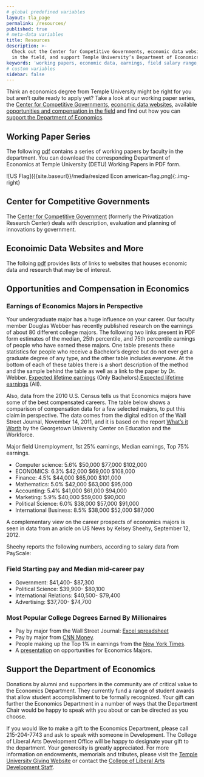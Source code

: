 ```yaml
---
# global predefined variables
layout: tla_page
permalink: /resources/
published: true
# meta-data variables
title: Resources
description: >-
  Check out the Center for Competitive Governments, economic data websites, available opportunities and compensation 
  in the field, and support Temple University’s Department of Economics in the College of Liberal Arts.
keywords: 'working papers, economic data, earnings, field salary range, support'
# custom variables
sidebar: false
---
```

Think an economics degree from Temple University might be right for you but aren’t quite ready to apply yet? Take a look at our working paper series, the [Center for Competitive Governments](#center-for-competitive-governments), [economic data websites](#econoimic-data-websites-and-more), available [opportunities and compensation in the field](#field-tarting-pay-and-median-mid-career-pay) and find out how you can [support the Department of Economics](#support-the-department-of-economics).

## Working Paper Series
The following [pdf](https://liberalarts.temple.edu/sites/liberalarts/files/2016%20Working%20Paper%20Series_0.pdf) contains a series of working papers by faculty in the department. You can download the corresponding Department of Economics at Temple University (DETU) Working Papers in PDF form.

![US Flag]({{site.baseurl}}/media/resized Econ american-flag.png){:.img-right}
## Center for Competitive Governments
The [Center for Competitive Government](http://www.fox.temple.edu/cms_research/institutes-and-centers/center-for-competitive-government-2/) (formerly the Privatization Research Center) deals with description, evaluation and planning of innovations by government.

## Econoimic Data Websites and More
The folloing [pdf](https://liberalarts.temple.edu/sites/liberalarts/files/Economics%20Resources_%20Student%20Links.pdf) provides lists of links to websites that houses economic data and research that may be of interest.

## Opportunities and Compensation in Economics

### Earnings of Economics Majors in Perspective
Your undergraduate major has a huge influence on your career. Our faculty member Douglas Webber has recently published research on the earnings of about 80 different college majors. The following two links present in PDF form estimates of the median, 25th percentile, and 75th percentile earnings of people who have earned these majors. One table presents these statistics for people who receive a Bachelor’s degree but do not ever get a graduate degree of any type, and the other table includes everyone. At the bottom of each of these tables there is a short description of the method and the sample behind the table as well as a link to the paper by Dr. Webber. [Expected lifetime earnings](http://www.cla.temple.edu/economics/files/2014/04/Expected-lifetime-earnings-Only-Bachelors1-copy.pdf) (Only Bachelors).[Expected lifetime earnings](http://www.cla.temple.edu/economics/files/2014/04/Expected-lifetime-earnings-All1-copy.pdf) (All).

Also, data from the 2010 U.S. Census tells us that Economics majors have some of the best compensated careers. The table below shows a comparison of compensation data for a few selected majors, to put this claim in perspective. The data comes from the digital edition of the Wall Street Journal, November 14, 2011, and it is based on the report [What’s it Worth](http://cew.georgetown.edu/whatsitworth) by the Georgetown University Center on Education and the Workforce.

Major field Unemployment, 1st 25% earnings, Median earnings, Top 75% earnings.

- Computer science: 5.6%	$50,000	$77,000	$102,000
- ECONOMICS: 6.3%	$42,000	$69,000	$108,000
- Finance:	4.5%	$44,000	$65,000	$101,000
- Mathematics:	5.0%	$42,000	$63,000	$95,000
- Accounting:	5.4%	$41,000	$61,000	$94,000
- Marketing:	5.9%	$40,000	$59,000	$90,000
- Political Science:	6.0%	$38,000	$57,000	$91,000
- International Business:	8.5%	$38,000	$52,000	$87,000

A complementary view on the career prospects of economics majors is seen in data from an aricle on US News by Kelsey Sheehy, September 12, 2012.

Sheehy reports the following numbers, according to salary data from PayScale:

### Field Starting pay and Median mid-career pay
- Government: $41,400- $87,300
- Political Science: $39,900- $80,100
- International Relations: $40,500- $79,400
- Advertising:  $37,700- $74,700

### Most Popular College Degrees Earned By Millionaires
- Pay by major from the Wall Street Journal: [Excel spreadsheet](http://www.cla.temple.edu/economics/files/2013/08/Undergraduate-Major-and-Pay.pdf)
- Pay by major from [CNN Money](http://money.cnn.com/2006/02/13/pf/college/starting_salaries/index.htm).
- People making up the Top 1% in earnings from the [New York Times](http://economix.blogs.nytimes.com/2012/01/18/what-the-top-1-of-earners-majored-in/).
- A [presentation](http://www.cla.temple.edu/economics/files/2013/08/Revised-Freshman-Seminar-Econ-Presentationbognanno2011.ppt) on opportunities for Economics Majors.

## Support the Department of Economics
Donations by alumni and supporters in the community are of critical value to the Economics Department. They currently fund a range of student awards that allow student accomplishment to be formally recognized. Your gift can further the Economics Department in a number of ways that the Department Chair would be happy to speak with you about or can be directed as you choose.

If you would like to make a gift to the Economics Department, please call 215-204-7743 and ask to speak with someone in Development. The College of Liberal Arts Development Office will be happy to designate your gift to the department. Your generosity is greatly appreciated. For more information on endowments, memorials and tributes, please visit the [Temple University Giving Website](http://giving.temple.edu/) or contact the [College of Liberal Arts Development Staff](https://liberalarts.temple.edu/our-alumni/giving).
